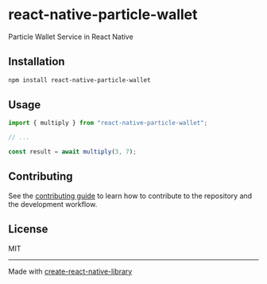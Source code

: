 # react-native-particle-wallet
Particle Wallet Service in React Native
## Installation

```sh
npm install react-native-particle-wallet
```

## Usage

```js
import { multiply } from "react-native-particle-wallet";

// ...

const result = await multiply(3, 7);
```

## Contributing

See the [contributing guide](CONTRIBUTING.md) to learn how to contribute to the repository and the development workflow.

## License

MIT

---

Made with [create-react-native-library](https://github.com/callstack/react-native-builder-bob)
